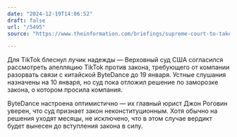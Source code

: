 ```yaml
---
date: "2024-12-19T14:06:52"
draft: false
url: "/5495"
source: "https://www.theinformation.com/briefings/supreme-court-to-take-up-tiktok-ban-law?utm_campaign=%5BREBRAND%5D+%5BTI-AM%5D+Th&utm_content=1095&utm_medium=email&utm_source=cio&utm_term=124&rc=ukjmk2"

---
```


Для TikTok блеснул лучик надежды — Верховный суд США согласился рассмотреть апелляцию TikTok против закона, требующего от компании разорвать связи с китайской ByteDance до 19 января. Устные слушания назначены на 10 января, но суд пока отложил решение по заморозке закона, о котором просила компания.

ByteDance настроена оптимистично — их главный юрист Джон Роговин уверен, что суд признает закон неконституционным. Хотя обычно на решения уходят месяцы, не исключено, что в этом случае вердикт будет вынесен до вступления закона в силу.
